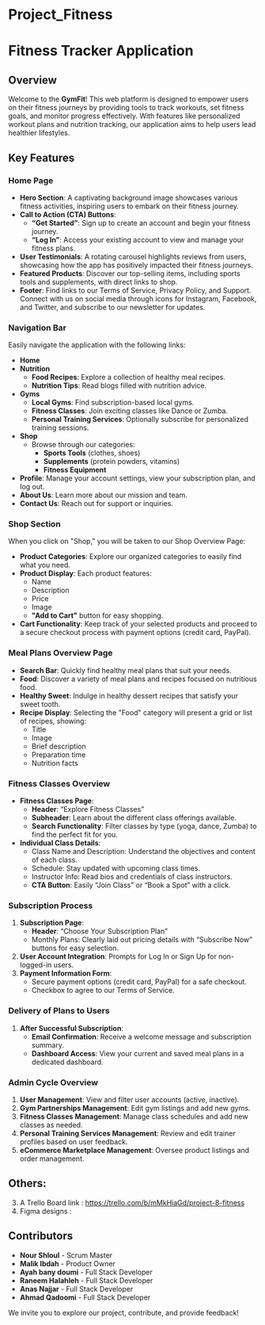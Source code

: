 # Project_Fitness
# Fitness Tracker Application

## Overview
Welcome to the **GymFit**! This web platform is designed to empower users on their fitness journeys by providing tools to track workouts, set fitness goals, and monitor progress effectively. With features like personalized workout plans and nutrition tracking, our application aims to help users lead healthier lifestyles.

## Key Features

### Home Page
- **Hero Section**: A captivating background image showcases various fitness activities, inspiring users to embark on their fitness journey.
- **Call to Action (CTA) Buttons**: 
  - **“Get Started”**: Sign up to create an account and begin your fitness journey.
  - **“Log In”**: Access your existing account to view and manage your fitness plans.
- **User Testimonials**: A rotating carousel highlights reviews from users, showcasing how the app has positively impacted their fitness journeys.
- **Featured Products**: Discover our top-selling items, including sports tools and supplements, with direct links to shop.
- **Footer**: Find links to our Terms of Service, Privacy Policy, and Support. Connect with us on social media through icons for Instagram, Facebook, and Twitter, and subscribe to our newsletter for updates.

### Navigation Bar
Easily navigate the application with the following links:
- **Home**
- **Nutrition**
  - **Food Recipes**: Explore a collection of healthy meal recipes.
  - **Nutrition Tips**: Read blogs filled with nutrition advice.
- **Gyms**
  - **Local Gyms**: Find subscription-based local gyms.
  - **Fitness Classes**: Join exciting classes like Dance or Zumba.
  - **Personal Training Services**: Optionally subscribe for personalized training sessions.
- **Shop**
  - Browse through our categories:
    - **Sports Tools** (clothes, shoes)
    - **Supplements** (protein powders, vitamins)
    - **Fitness Equipment**
- **Profile**: Manage your account settings, view your subscription plan, and log out.
- **About Us**: Learn more about our mission and team.
- **Contact Us**: Reach out for support or inquiries.

### Shop Section
When you click on "Shop," you will be taken to our Shop Overview Page:
- **Product Categories**: Explore our organized categories to easily find what you need.
- **Product Display**: Each product features:
  - Name
  - Description
  - Price
  - Image
  - **"Add to Cart"** button for easy shopping.
- **Cart Functionality**: Keep track of your selected products and proceed to a secure checkout process with payment options (credit card, PayPal).

### Meal Plans Overview Page
- **Search Bar**: Quickly find healthy meal plans that suit your needs.
- **Food**: Discover a variety of meal plans and recipes focused on nutritious food.
- **Healthy Sweet**: Indulge in healthy dessert recipes that satisfy your sweet tooth.
- **Recipe Display**: Selecting the "Food" category will present a grid or list of recipes, showing:
  - Title
  - Image
  - Brief description
  - Preparation time
  - Nutrition facts 

### Fitness Classes Overview
- **Fitness Classes Page**: 
  - **Header**: “Explore Fitness Classes”
  - **Subheader**: Learn about the different class offerings available.
  - **Search Functionality**: Filter classes by type (yoga, dance, Zumba) to find the perfect fit for you.
- **Individual Class Details**: 
  - Class Name and Description: Understand the objectives and content of each class.
  - Schedule: Stay updated with upcoming class times.
  - Instructor Info: Read bios and credentials of class instructors.
  - **CTA Button**: Easily “Join Class” or “Book a Spot” with a click.

### Subscription Process
1. **Subscription Page**: 
   - **Header**: “Choose Your Subscription Plan”
   - Monthly Plans: Clearly laid out pricing details with “Subscribe Now” buttons for easy selection.
2. **User Account Integration**: Prompts for Log In or Sign Up for non-logged-in users.
3. **Payment Information Form**: 
   - Secure payment options (credit card, PayPal) for a safe checkout.
   - Checkbox to agree to our Terms of Service.

### Delivery of Plans to Users
1. **After Successful Subscription**: 
   - **Email Confirmation**: Receive a welcome message and subscription summary.
   - **Dashboard Access**: View your current and saved meal plans in a dedicated dashboard.

### Admin Cycle Overview
1. **User Management**: View and filter user accounts (active, inactive).
2. **Gym Partnerships Management**: Edit gym listings and add new gyms.
3. **Fitness Classes Management**: Manage class schedules and add new classes as needed.
4. **Personal Training Services Management**: Review and edit trainer profiles based on user feedback.
5. **eCommerce Marketplace Management**: Oversee product listings and order management.

## Others:
3. A Trello Board link : https://trello.com/b/mMkHiaGd/project-8-fitness
4. Figma designs : 

## Contributors
- **Nour Shloul** - Scrum Master
- **Malik Ibdah** - Product Owner
- **Ayah bany doumi** - Full Stack Developer
- **Raneem Halahleh** - Full Stack Developer
- **Anas Najjar** - Full Stack Developer
- **Ahmad Qadoomi** - Full Stack Developer

We invite you to explore our project, contribute, and provide feedback!
